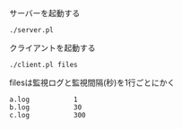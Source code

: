 サーバーを起動する

```
./server.pl
```

クライアントを起動する

```
./client.pl files
```

filesは監視ログと監視間隔(秒)を1行ごとにかく

```
a.log			1
b.log			30
c.log			300
```
